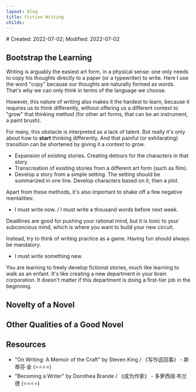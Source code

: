 ```yaml
---
layout: blog
title: Fiction Writing
childs:
---
```

<span class="hidden-text"># Created: 2022-07-02; Modified: 2022-07-02</span>

## Bootstrap the Learning

Writing is arguably the easiest art form, in a physical sense: one only needs to copy his thoughts directly to a paper (or a typewriter) to write. Here I use the word "copy" because our thoughts are naturally formed as words. That's why we can only think in terms of the language we choose.

However, this nature of writing also makes it the hardest to learn, because it requires us to think differently, without offering us a different context to "grow" that thinking method (for other art forms, that can be an instrument, a paint brush).

For many, this obstacle is interpreted as a lack of talent. But really it's only about how to **start** thinking differently. And that painful (or exhilarating) transition can be shortened by giving it a context to grow.

- Expansion of existing stories. Creating detours for the characters in that story.
- Transcreation of existing stories from a different art form (such as film).
- Develop a story from a simple setting. The setting should be summarized in one line. Develop characters based on it, then a plot.

Apart from these methods, it's also important to shake off a few negative mentalities:

- I must write now. / I must write a thousand words before next week.

Deadlines are good for pushing your rational mind, but it is toxic to your subconcious mind, which is where you want to build your new circuit.

Instead, try to think of writing practice as a game. Having fun should always be mandatory.

- I must write something new.

You are learning to freely develop fictional stories, much like learning to walk as an enfant. It's like creating a new department in your brain corporation. It doesn't matter if this department is doing a first-tier job in the beginning.

## Novelty of a Novel

## Other Qualities of a Good Novel

## Resources

- "On Writing: A Memoir of the Craft" by Steven King / 《写作这回事》 - 斯蒂芬·金 (⭐⭐⭐⭐)
- "Becoming a Writer" by Dorothea Brande / 《成为作家》 - 多萝西娅·布兰德 (⭐⭐⭐⭐)
